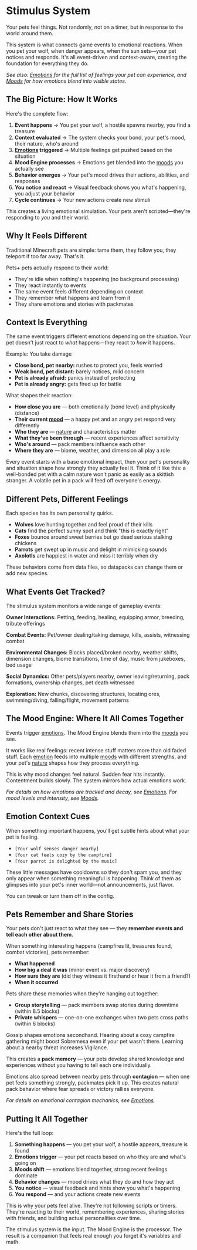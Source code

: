 # Stimulus System

Your pets feel things. Not randomly, not on a timer, but in response to the world around them.

This system is what connects game events to emotional reactions. When you pet your wolf, when danger appears, when the sun sets—your pet notices and responds. It's all event-driven and context-aware, creating the foundation for everything they do.

*See also: [Emotions](emotions.md) for the full list of feelings your pet can experience, and [Moods](moods.md) for how emotions blend into visible states.*

## The Big Picture: How It Works

Here's the complete flow:

1. **Event happens** → You pet your wolf, a hostile spawns nearby, you find a treasure
2. **Context evaluated** → The system checks your bond, your pet's mood, their nature, who's around
3. **[Emotions](emotions.md) triggered** → Multiple feelings get pushed based on the situation
4. **Mood Engine processes** → Emotions get blended into the [moods](moods.md) you actually see
5. **Behavior emerges** → Your pet's mood drives their actions, abilities, and responses
6. **You notice and react** → Visual feedback shows you what's happening, you adjust your behavior
7. **Cycle continues** → Your new actions create new stimuli

This creates a living emotional simulation. Your pets aren't scripted—they're responding to *you* and their world.

## Why It Feels Different

Traditional Minecraft pets are simple: tame them, they follow you, they teleport if too far away. That's it.

Pets+ pets actually respond to their world:

- They're idle when nothing's happening (no background processing)
- They react instantly to events
- The same event feels different depending on context
- They remember what happens and learn from it
- They share emotions and stories with packmates

## Context Is Everything

The same event triggers different emotions depending on the situation. Your pet doesn't just react to *what* happens—they react to *how* it happens.

Example: You take damage

- **Close bond, pet nearby:** rushes to protect you, feels worried
- **Weak bond, pet distant:** barely notices, mild concern
- **Pet is already afraid:** panics instead of protecting
- **Pet is already angry:** gets fired up for battle

What shapes their reaction:

- **How close you are** — both emotionally (bond level) and physically (distance)
- **Their current [mood](moods.md)** — a happy pet and an angry pet respond very differently
- **Who they are** — [nature](natures.md) and characteristics matter
- **What they've been through** — recent experiences affect sensitivity
- **Who's around** — pack members influence each other
- **Where they are** — biome, weather, and dimension all play a role

Every event starts with a base emotional impact, then your pet's personality and situation shape how strongly they actually feel it. Think of it like this: a well-bonded pet with a calm nature won't panic as easily as a skittish stranger. A volatile pet in a pack will feed off everyone's energy.

## Different Pets, Different Feelings

Each species has its own personality quirks.

- **Wolves** love hunting together and feel proud of their kills
- **Cats** find the perfect sunny spot and think "this is exactly right"
- **Foxes** bounce around sweet berries but go dead serious stalking chickens
- **Parrots** get swept up in music and delight in mimicking sounds
- **Axolotls** are happiest in water and miss it terribly when dry

These behaviors come from data files, so datapacks can change them or add new species.

## What Events Get Tracked?

The stimulus system monitors a wide range of gameplay events:

**Owner Interactions:** Petting, feeding, healing, equipping armor, breeding, tribute offerings

**Combat Events:** Pet/owner dealing/taking damage, kills, assists, witnessing combat

**Environmental Changes:** Blocks placed/broken nearby, weather shifts, dimension changes, biome transitions, time of day, music from jukeboxes, bed usage

**Social Dynamics:** Other pets/players nearby, owner leaving/returning, pack formations, ownership changes, pet death witnessed

**Exploration:** New chunks, discovering structures, locating ores, swimming/diving, falling/flight, movement patterns

## The Mood Engine: Where It All Comes Together

Events trigger [emotions](emotions.md). The Mood Engine blends them into the [moods](moods.md) you see.

It works like real feelings: recent intense stuff matters more than old faded stuff. Each [emotion](emotions.md) feeds into multiple [moods](moods.md) with different strengths, and your pet's [nature](natures.md) shapes how they process everything.

This is why mood changes feel natural. Sudden fear hits instantly. Contentment builds slowly. The system mirrors how actual emotions work.

*For details on how emotions are tracked and decay, see [Emotions](emotions.md). For mood levels and intensity, see [Moods](moods.md#mood-intensity).*

## Emotion Context Cues

When something important happens, you'll get subtle hints about what your pet is feeling.

- `[Your wolf senses danger nearby]`
- `[Your cat feels cozy by the campfire]`
- `[Your parrot is delighted by the music]`

These little messages have cooldowns so they don't spam you, and they only appear when something meaningful is happening. Think of them as glimpses into your pet's inner world—not announcements, just flavor.

You can tweak or turn them off in the config.

## Pets Remember and Share Stories

Your pets don't just react to what they see — they **remember events and tell each other about them**.

When something interesting happens (campfires lit, treasures found, combat victories), pets remember:

- **What happened**
- **How big a deal it was** (minor event vs. major discovery)
- **How sure they are** (did they witness it firsthand or hear it from a friend?)
- **When it occurred**

Pets share these memories when they're hanging out together:

- **Group storytelling** — pack members swap stories during downtime (within 8.5 blocks)
- **Private whispers** — one-on-one exchanges when two pets cross paths (within 6 blocks)

Gossip shapes emotions secondhand. Hearing about a cozy campfire gathering might boost Sobremesa even if your pet wasn't there. Learning about a nearby threat increases Vigilance.

This creates a **pack memory** — your pets develop shared knowledge and experiences without you having to tell each one individually.

Emotions also spread between nearby pets through **contagion** — when one pet feels something strongly, packmates pick it up. This creates natural pack behavior where fear spreads or victory rallies everyone.

*For details on emotional contagion mechanics, see [Emotions](emotions.md#emotional-contagion).*

## Putting It All Together

Here's the full loop:

1. **Something happens** — you pet your wolf, a hostile appears, treasure is found
2. **Emotions trigger** — your pet reacts based on who they are and what's going on
3. **Moods shift** — emotions blend together, strong recent feelings dominate
4. **Behavior changes** — mood drives what they do and how they act
5. **You notice** — visual feedback and hints show you what's happening
6. **You respond** — and your actions create new events

This is why your pets feel alive. They're not following scripts or timers. They're reacting to their world, remembering experiences, sharing stories with friends, and building actual personalities over time.

The stimulus system is the input. The Mood Engine is the processor. The result is a companion that feels real enough you forget it's variables and math.
